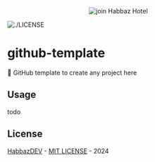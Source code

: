 <center>
  <img src="https://media.discordapp.net/attachments/935287329566912542/1232851337050587176/Rejoins_nous_4.gif?ex=662af5c8&is=6629a448&hm=2c8a8f06bf8d032d7c6c3cacf5bc816b4b5444525fb3dc60a68078ca749603ff&=" alt="join Habbaz Hotel" />
</center>

![./LICENSE](https://img.shields.io/github/license/habbaz-dev/github-template)

# github-template

🚀 GitHub template to create any project here

## Usage

todo

## License

[HabbazDEV](https://github.com/habbaz-dev/) - [MIT LICENSE](https://github.com/habbaz-dev/github-template/blob/main/LICENSE) - 2024
